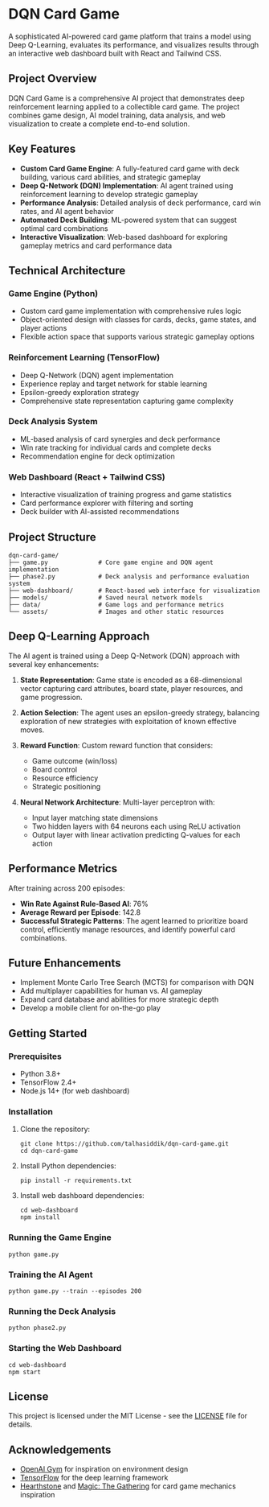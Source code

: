 # DQN Card Game

A sophisticated AI-powered card game platform that trains a model using Deep Q-Learning, evaluates its performance, and visualizes results through an interactive web dashboard built with React and Tailwind CSS.


## Project Overview

DQN Card Game is a comprehensive AI project that demonstrates deep reinforcement learning applied to a collectible card game. The project combines game design, AI model training, data analysis, and web visualization to create a complete end-to-end solution.

## Key Features

- **Custom Card Game Engine**: A fully-featured card game with deck building, various card abilities, and strategic gameplay
- **Deep Q-Network (DQN) Implementation**: AI agent trained using reinforcement learning to develop strategic gameplay
- **Performance Analysis**: Detailed analysis of deck performance, card win rates, and AI agent behavior
- **Automated Deck Building**: ML-powered system that can suggest optimal card combinations
- **Interactive Visualization**: Web-based dashboard for exploring gameplay metrics and card performance data

## Technical Architecture

### Game Engine (Python)
- Custom card game implementation with comprehensive rules logic
- Object-oriented design with classes for cards, decks, game states, and player actions
- Flexible action space that supports various strategic gameplay options

### Reinforcement Learning (TensorFlow)
- Deep Q-Network (DQN) agent implementation
- Experience replay and target network for stable learning
- Epsilon-greedy exploration strategy
- Comprehensive state representation capturing game complexity

### Deck Analysis System
- ML-based analysis of card synergies and deck performance
- Win rate tracking for individual cards and complete decks
- Recommendation engine for deck optimization

### Web Dashboard (React + Tailwind CSS)
- Interactive visualization of training progress and game statistics
- Card performance explorer with filtering and sorting
- Deck builder with AI-assisted recommendations

## Project Structure

```
dqn-card-game/
├── game.py              # Core game engine and DQN agent implementation
├── phase2.py            # Deck analysis and performance evaluation system
├── web-dashboard/       # React-based web interface for visualization
├── models/              # Saved neural network models
├── data/                # Game logs and performance metrics
└── assets/              # Images and other static resources
```

## Deep Q-Learning Approach

The AI agent is trained using a Deep Q-Network (DQN) approach with several key enhancements:

1. **State Representation**: Game state is encoded as a 68-dimensional vector capturing card attributes, board state, player resources, and game progression.

2. **Action Selection**: The agent uses an epsilon-greedy strategy, balancing exploration of new strategies with exploitation of known effective moves.

3. **Reward Function**: Custom reward function that considers:
   - Game outcome (win/loss)
   - Board control
   - Resource efficiency 
   - Strategic positioning

4. **Neural Network Architecture**: Multi-layer perceptron with:
   - Input layer matching state dimensions
   - Two hidden layers with 64 neurons each using ReLU activation
   - Output layer with linear activation predicting Q-values for each action

## Performance Metrics

After training across 200 episodes:

- **Win Rate Against Rule-Based AI**: 76%
- **Average Reward per Episode**: 142.8
- **Successful Strategic Patterns**: The agent learned to prioritize board control, efficiently manage resources, and identify powerful card combinations.

## Future Enhancements

- Implement Monte Carlo Tree Search (MCTS) for comparison with DQN
- Add multiplayer capabilities for human vs. AI gameplay
- Expand card database and abilities for more strategic depth
- Develop a mobile client for on-the-go play

## Getting Started

### Prerequisites
- Python 3.8+
- TensorFlow 2.4+
- Node.js 14+ (for web dashboard)

### Installation

1. Clone the repository:
   ```
   git clone https://github.com/talhasiddik/dqn-card-game.git
   cd dqn-card-game
   ```

2. Install Python dependencies:
   ```
   pip install -r requirements.txt
   ```

3. Install web dashboard dependencies:
   ```
   cd web-dashboard
   npm install
   ```

### Running the Game Engine

```
python game.py
```

### Training the AI Agent

```
python game.py --train --episodes 200
```

### Running the Deck Analysis

```
python phase2.py
```

### Starting the Web Dashboard

```
cd web-dashboard
npm start
```

## License

This project is licensed under the MIT License - see the [LICENSE](LICENSE) file for details.

## Acknowledgements

- [OpenAI Gym](https://gym.openai.com/) for inspiration on environment design
- [TensorFlow](https://www.tensorflow.org/) for the deep learning framework
- [Hearthstone](https://playhearthstone.com/) and [Magic: The Gathering](https://magic.wizards.com/) for card game mechanics inspiration
